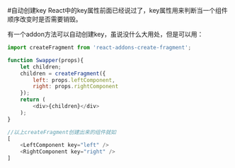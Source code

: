 #自动创建key
React中的key属性前面已经说过了，key属性用来判断当一个组件顺序改变时是否需要销毁。

有一个addon方法可以自动创建key，虽说没什么大用处，但是可以用：


```javascript
import createFragment from 'react-addons-create-fragment';

function Swapper(props){
    let children;
    children = createFragment({
        left: props.leftComponent,
        right: props.rightComponent
    });
    return (
        <div>{children}</div>    
    );
}

//以上createFragment创建出来的组件就如
[
    <LeftComponent key="left" />
    <RightComponent key="right" />
]
```



